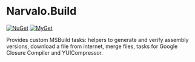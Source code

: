 Narvalo.Build
=============

[![NuGet](https://img.shields.io/nuget/v/Narvalo.Build.svg)](https://www.nuget.org/packages/Narvalo.Build/)
[![MyGet](https://img.shields.io/myget/narvalo-edge/v/Narvalo.Build.svg)](https://www.myget.org/feed/narvalo-edge/package/nuget/Narvalo.Build)

Provides custom MSBuild tasks: helpers to generate and verify assembly versions,
download a file from internet, merge files, tasks for Google Closure Compiler
and YUICompressor.
